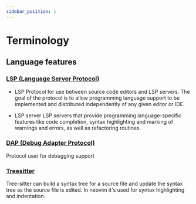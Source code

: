 ```yaml
---
sidebar_position: 1
---
```


# Terminology

## Language features

### [LSP (Language Server Protocol)](https://microsoft.github.io/language-server-protocol/)

- LSP
  Protocol for use between source code editors and LSP servers. The goal of the protocol is to allow
  programming language support to be implemented and distributed independently of any given editor
  or IDE.

- LSP server
  LSP servers that provide programming language-specific features like code completion, syntax
  highlighting and marking of warnings and errors, as well as refactoring routines.

### [DAP (Debug Adapter Protocol)](https://microsoft.github.io/debug-adapter-protocol/)

Protocol user for debugging support

### [Treesitter](https://tree-sitter.github.io/tree-sitter/)

Tree-sitter can build a syntax tree for a source file and update the syntax tree as the source file
is edited. In neovim it's used for syntax highlighting and indentation.
